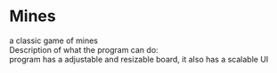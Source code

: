 # Mines
a classic game of mines <br>
Description of what the program can do: <br>
program has a adjustable and resizable board, it also has a scalable UI
